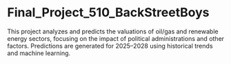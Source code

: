 # Final_Project_510_BackStreetBoys
This project analyzes and predicts the valuations of oil/gas and renewable energy sectors, focusing on the impact of political administrations and other factors. Predictions are generated for 2025–2028 using historical trends and machine learning.

